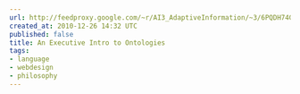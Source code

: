 ```yaml
---
url: http://feedproxy.google.com/~r/AI3_AdaptiveInformation/~3/6PQDH74GPqM/
created_at: 2010-12-26 14:32 UTC
published: false
title: An Executive Intro to Ontologies
tags:
- language
- webdesign
- philosophy
---
```



